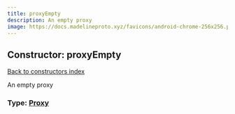 ```yaml
---
title: proxyEmpty
description: An empty proxy
image: https://docs.madelineproto.xyz/favicons/android-chrome-256x256.png
---
```

## Constructor: proxyEmpty  
[Back to constructors index](index.md)



An empty proxy




### Type: [Proxy](../types/Proxy.md)


